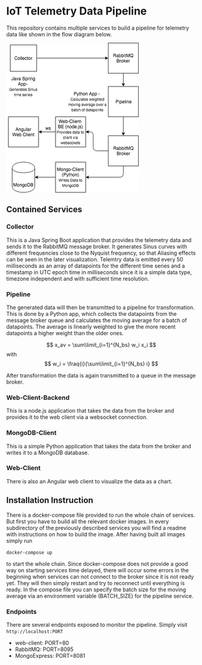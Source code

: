 # IoT Telemetry Data Pipeline

This repository contains multiple services to build a pipeline for telemetry data like shown in the flow diagram below.

![Flow Diagram](images/flow-diagram.png)

## Contained Services
### Collector
This is a Java Spring Boot application that provides the telemetry data and sends it to the RabbitMQ message broker. It generates Sinus curves with different frequencies close to the Nyquist frequency, so that Aliasing effects can be seen in the later visualization. Telemtry data is emitted every 50 milliseconds as an array of datapoints for the different time series and a timestamp in UTC epoch time in milliseconds since it is a simple data type, timezone independent and with sufficient time resolution.

### Pipeline
The generated data will then be transmitted to a pipeline for transformation. This is done by a Python app, which collects the datapoints from the message broker queue and calculates the moving average for a batch of datapoints. The average is linearly weighted to give the more recent datapoints a higher weight than the older ones.

$$ x_av = \sum\limit_{i=1}^{N_bs} w_i x_i $$
with
$$ w_i = \fraq{i}{\sum\limit_{i=1}^{N_bs} i} $$

After transformation the data is again transmitted to a queue in the message broker.

### Web-Client-Backend
This is a node.js application that takes the data from the broker and provides it to the web client via a websocket connection.

### MongoDB-Client
This is a simple Python application that takes the data from the broker and writes it to a MongoDB database.

### Web-Client
There is also an Angular web client to visualize the data as a chart.

## Installation Instruction
There is a docker-compose file provided to run the whole chain of services. But first you have to build all the relevant docker images. In every subdirectory of the previously described services you will find a readme with instructions on how to build the image. After having built all images simply run
```
docker-compose up
```
to start the whole chain. Since docker-compose does not provide a good way on starting services time delayed, there will occur some errors in the beginning when services can not connect to the broker since it is not ready yet. They will then simply restart and try to reconnect until everything is ready. In the compose file you can specify the batch size for the moving average via an environment variable (BATCH_SIZE) for the pipeline service.

### Endpoints
There are several endpoints exposed to monitor the pipeline. Simply visit `http://localhost:PORT` 
- web-client: PORT=80
- RabbitMQ: PORT=8095
- MongoExpress: PORT=8081
